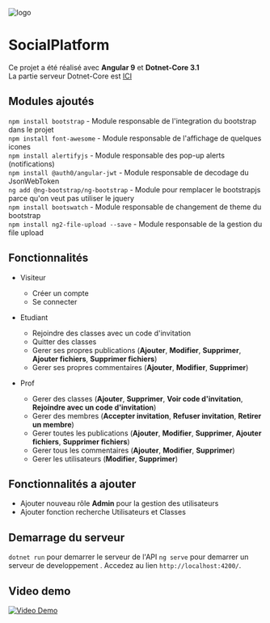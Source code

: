 ![logo](https://i.imgur.com/4zZtAVU.png)

# SocialPlatform

Ce projet a été réalisé avec **Angular 9** et **Dotnet-Core 3.1**  
La partie serveur Dotnet-Core est [ICI](https://github.com/anascheriet/DotNetAPI)

## Modules ajoutés

`npm install bootstrap` - Module responsable de l'integration du bootstrap dans le projet  
`npm install font-awesome` - Module responsable de l'affichage de quelques icones  
`npm install alertifyjs` - Module responsable des pop-up alerts (notifications)  
`npm install @auth0/angular-jwt` - Module responsable de decodage du JsonWebToken  
`ng add @ng-bootstrap/ng-bootstrap` - Module pour remplacer le bootstrapjs parce qu'on veut pas utiliser le jquery  
`npm install bootswatch` - Module responsable de changement de theme du bootstrap  
`npm install ng2-file-upload --save` - Module responsable de la gestion du file upload

## Fonctionnalités

- Visiteur
  - Créer un compte
  - Se connecter
- Etudiant
  - Rejoindre des classes avec un code d'invitation
  - Quitter des classes
  - Gerer ses propres publications (**Ajouter**, **Modifier**, **Supprimer**, **Ajouter fichiers**, **Supprimer fichiers**)
  - Gerer ses propres commentaires (**Ajouter**, **Modifier**, **Supprimer**)
- Prof

  - Gerer des classes (**Ajouter**, **Supprimer**, **Voir code d'invitation**, **Rejoindre avec un code d'invitation**)
  - Gerer des membres (**Accepter invitation**, **Refuser invitation**, **Retirer un membre**)
  - Gerer toutes les publications (**Ajouter**, **Modifier**, **Supprimer**, **Ajouter fichiers**, **Supprimer fichiers**)
  - Gerer tous les commentaires (**Ajouter**, **Modifier**, **Supprimer**)
  - Gerer les utilisateurs (**Modifier**, **Supprimer**)

## Fonctionnalités a ajouter

- Ajouter nouveau rôle **Admin** pour la gestion des utilisateurs
- Ajouter fonction recherche Utilisateurs et Classes

## Demarrage du serveur

`dotnet run` pour demarrer le serveur de l'API
`ng serve` pour demarrer un serveur de developpement . Accedez au lien `http://localhost:4200/`.

## Video demo

[![Video Demo](https://i.imgur.com/C6u1o1b.png)](https://youtu.be/bQZx28VRYmU)
